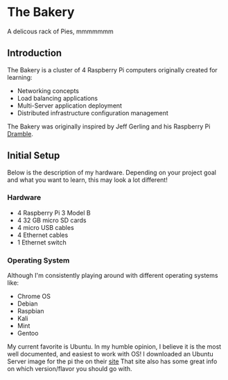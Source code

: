# The Bakery

A delicous rack of Pies, mmmmmmm

## Introduction

The Bakery is a cluster of 4 Raspberry Pi computers originally created for learning:

- Networking concepts
- Load balancing applications
- Multi-Server application deployment
- Distributed infrastructure configuration management

The Bakery was originally inspired by Jeff Gerling and his Raspberry Pi [Dramble](https://www.pidramble.com/).

## Initial Setup
Below is the description of my hardware.
Depending on your project goal and what you want to learn, this may look a lot different!

### Hardware

- 4 Raspberry Pi 3 Model B
- 4 32 GB micro SD cards 
- 4 micro USB cables 
- 4 Ethernet cables 
- 1 Ethernet switch 

### Operating System

Although I'm consistently playing around with different operating systems like:

- Chrome OS
- Debian
- Raspbian
- Kali
- Mint
- Gentoo

My current favorite is Ubuntu.
In my humble opinion, I believe it is the most well documented, and easiest to work with OS!
I downloaded an Ubuntu Server image for the pi the on their [site](https://ubuntu.com/download/raspberry-pi)
That site also has some great info on which version/flavor you should go with.

